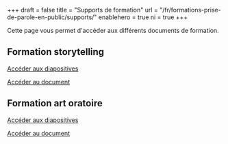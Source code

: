 +++
draft				= false
title				= "Supports de formation"
url	 				= "/fr/formations-prise-de-parole-en-public/supports/"
enablehero		= true
ni					= true
+++

Cette page vous permet d'accéder aux différents documents de formation.

## Formation storytelling

[Accéder aux diapositives](/fr/formations-prise-de-parole-en-public/supports/trn-stt-1d-fr-storytelling-diapositives.pdf)

[Accéder au document](/fr/formations-prise-de-parole-en-public/supports/trn-stt-1d-fr-storytelling-document.pdf)


## Formation art oratoire

[Accéder aux diapositives](/fr/formations-prise-de-parole-en-public/supports/trn-psp-1d-fr-art-oratoire-diapositives.pdf)

[Accéder au document](/fr/formations-prise-de-parole-en-public/supports/trn-psp-1d-fr-art-oratoire-document.pdf)

